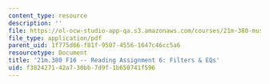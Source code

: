 ```yaml
---
content_type: resource
description: ''
file: https://ol-ocw-studio-app-qa.s3.amazonaws.com/courses/21m-380-music-and-technology-recording-techniques-and-audio-production-fall-2016/f382427142a730bb7d9f1b650741f596_MIT21M_380F16_assn_rd06.pdf
file_type: application/pdf
parent_uid: 1f775d66-f81f-9507-4556-1647c46cc5a6
resourcetype: Document
title: '21m.380 F16 -- Reading Assignment 6: Filters & EQs'
uid: f3824271-42a7-30bb-7d9f-1b650741f596
---
```

